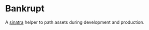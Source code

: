 # Bankrupt

A [sinatra](http://sinatrarb.com) helper to path assets during development and
production.
